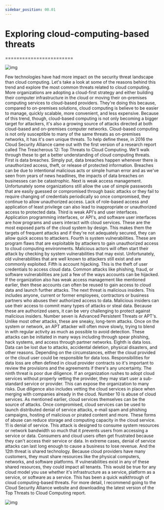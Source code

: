 ```yaml
---
sidebar_position: 00.01
---
```


# Exploring cloud-computing-based threats
========================

![img](/img/cloud.png)

Few technologies have had more impact on the security threat landscape than cloud computing. Let's take a look at some of the reasons behind this trend and explore the most common threats related to cloud computing. More organizations are adopting a cloud-first strategy and either building their computer infrastructure in the cloud or moving their on-premises computing services to cloud-based providers. They're doing this because, compared to on-premises solutions, cloud computing is believe to be easier to manage, quickly scalable, more convenient, and less expensive. Because of this trend, though, cloud-based computing is not only becoming a bigger target for attackers, it's also a growing source of attacks directed at both cloud-based and on-premises computer networks. Cloud-based computing is not only susceptible to many of the same threats as on-premises networks, it has it's own unique threats. To help define these, in 2016 the Cloud Security Alliance came out with the first version of a research report called The Treacherous 12: Top Threats to Cloud Computing. We'll walk through these to get a better understanding of cloud computing threats. First is data breaches. Simply put, data breaches happen whenever there is unauthorized access, theft, or release of protected information. Breaches can be due to intentional malicious acts or simple human error and as we've seen from years of news headlines, the impacts of data breaches on businesses can be catastrophic. Next is weak access management. Unfortunately some organizations still allow the use of simple passwords that are easily guessed or compromised through basic attacks or they fail to require changing of credentials periodically so once compromised, they continue to allow unauthorized access. Lack of role-based access and application of least privilege can also lead to inappropriate or unauthorized access to protected data. Third is weak API's and user interfaces. Application programming interfaces, or API's, and software user interfaces are how programs and users interact with cloud services. These are the most exposed parts of the cloud system by design. This makes them the targets of frequent attacks and if they're not adequately secured, they can allow quick access to attackers. Fourth is system vulnerabilities. These are program flaws that are exploitable by attackers to gain unauthorized access to cloud computing environments. Malicious actors will often start their attack by checking by system vulnerabilities that may exist. Unfortunately, old vulnerabilities that are well known to attackers still exist and are commonly exploited. Fifth is account hijacking. This is the theft of user credentials to access cloud data. Common attacks like phishing, fraud, or software vulnerabilities are just a few of the ways accounts can be hijacked. If the organization also has weak access management like mentioned earlier, then these accounts can often be reused to gain access to cloud data and launch further attacks. The next threat is malicious insiders. This includes anyone, current or former employees, contractors or business partners who abuses their authorized access to data. Malicious insiders can use their access to commit many types of attacks or steal data. Because these are authorized users, it can be very challenging to protect against malicious insiders. Number seven is Advanced Persistent Threats or APT's. Unlike most other attacks, these are sneaky, long-term attacks. Once on the system or network, an APT attacker will often move slowly, trying to blend in with regular activity as much as possible to avoid detection. These attacks can be initiated in many ways including through spear phishing, hack systems, and access through partner networks. Eighth is data loss. Data can be lost due to attacks, accidental deletion, physical disasters, and other reasons. Depending on the circumstances, either the cloud provided or the cloud user could be responsible for data loss. Responsibilities for data loss are often defined in cloud provider contracts so it's important to review the provisions and the agreements if there's any uncertainty. The ninth threat is poor due diligence. If an organization rushes to adopt cloud services without properly vetting the provider, they may start user a sub-standard service or provider. This can expose the organization to many risks. Due diligence also includes vetting the cloud services in place when merging with companies already in the cloud. Number 10 is abuse of cloud services. As mentioned earlier, cloud services themselves can be the source of attacks. Once compromised, cloud services can be used to launch distributed denial of service attacks, e-mail spam and phishing campaigns, hosting of malicious or pirated content and more. These forms of abuse can reduce storage and computing capacity in the cloud service. 11 is denial of service. This attack is designed to consume system resources or network bandwidth so much that it prevents users from accessing a service or data. Consumers and cloud users often get frustrated because they can't access their service or data. In extreme cases, denial of service attacks can last long enough to cause a business to lose revenue. And the 12th threat is shared technology. Because cloud providers have many customers, they must share resources like the physical computers, networks, and software platforms. If vulnerabilities exist in any of these shared resources, they could impact all tenants. This would be true for any cloud model you use whether it's infrastructure as a service, platform as a service, or software as a service. This has been a quick walkthrough of cloud computing-based threats. For more detail, I recommend going to the Cloud Security Alliance website and downloading the latest version of the Top Threats to Cloud Computing report.

![img](/img/cloud2.png)
